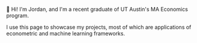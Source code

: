 👋 Hi! I'm Jordan, and I'm a recent graduate of UT Austin's MA Economics program. 

I use this page to showcase my projects, most of which are applications of econometric and machine learning frameworks.

